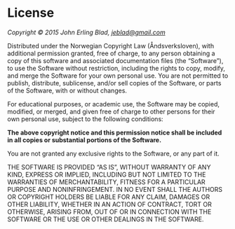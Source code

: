 # License

*Copyright © 2015 John Erling Blad, <jeblad@gmail.com>*

Distributed under the Norwegian Copyright Law (Åndsverksloven),
with additional permission granted, free of charge, to any person
obtaining a copy of this software and associated documentation
files (the “Software”), to use the Software without
restriction, including the rights to copy, modify, and merge the
Software for your own personal use. You are not permitted to
publish, distribute, sublicense, and/or sell copies of the
Software, or parts of the Software, with or without changes.

For educational purposes, or academic use, the Software may be
copied, modified, or merged, and given free of charge to other
persons for their own personal use, subject to the following
conditions:

**The above copyright notice and this permission notice shall be
included in all copies or substantial portions of the Software.**

You are not granted any exclusive rights to the Software, or any
part of it.

THE SOFTWARE IS PROVIDED “AS IS”, WITHOUT WARRANTY OF ANY KIND,
EXPRESS OR IMPLIED, INCLUDING BUT NOT LIMITED TO THE WARRANTIES
OF MERCHANTABILITY, FITNESS FOR A PARTICULAR PURPOSE AND
NONINFRINGEMENT. IN NO EVENT SHALL THE AUTHORS OR COPYRIGHT
HOLDERS BE LIABLE FOR ANY CLAIM, DAMAGES OR OTHER LIABILITY,
WHETHER IN AN ACTION OF CONTRACT, TORT OR OTHERWISE, ARISING
FROM, OUT OF OR IN CONNECTION WITH THE SOFTWARE OR THE USE OR
OTHER DEALINGS IN THE SOFTWARE.
